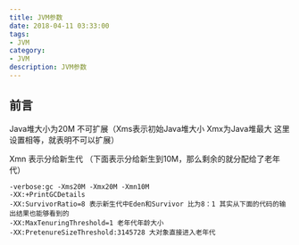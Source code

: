 ```yaml
---
title: JVM参数
date: 2018-04-11 03:33:00
tags: 
- JVM
category: 
- JVM
description: JVM参数
---
```

<!-- image url 
https://raw.githubusercontent.com/HealerJean/HealerJean.github.io/master/blogImages
　　首行缩进
<font color="red">  </font>
-->

## 前言

Java堆大小为20M  不可扩展（Xms表示初始Java堆大小 Xmx为Java堆最大 这里设置相等，就表明不可以扩展） 

Xmn 表示分给新生代 （下面表示分给新生到10M，那么剩余的就分配给了老年代）

```
-verbose:gc -Xms20M -Xmx20M -Xmn10M 
-XX:+PrintGCDetails 
-XX:SurvivorRatio=8 表示新生代中Eden和Survivor 比为8：1 其实从下面的代码的输出结果也能够看到的
-XX:MaxTenuringThreshold=1 老年代年龄大小
-XX:PretenureSizeThreshold:3145728 大对象直接进入老年代
```





